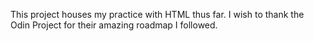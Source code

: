 This project houses my practice with HTML thus far. I wish to thank the Odin Project for their amazing roadmap I followed.
